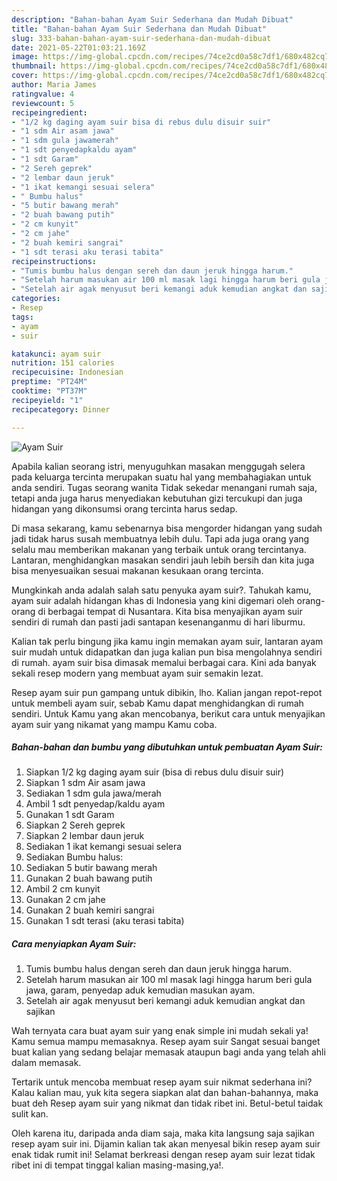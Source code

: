 ```yaml
---
description: "Bahan-bahan Ayam Suir Sederhana dan Mudah Dibuat"
title: "Bahan-bahan Ayam Suir Sederhana dan Mudah Dibuat"
slug: 333-bahan-bahan-ayam-suir-sederhana-dan-mudah-dibuat
date: 2021-05-22T01:03:21.169Z
image: https://img-global.cpcdn.com/recipes/74ce2cd0a58c7df1/680x482cq70/ayam-suir-foto-resep-utama.jpg
thumbnail: https://img-global.cpcdn.com/recipes/74ce2cd0a58c7df1/680x482cq70/ayam-suir-foto-resep-utama.jpg
cover: https://img-global.cpcdn.com/recipes/74ce2cd0a58c7df1/680x482cq70/ayam-suir-foto-resep-utama.jpg
author: Maria James
ratingvalue: 4
reviewcount: 5
recipeingredient:
- "1/2 kg daging ayam suir bisa di rebus dulu disuir suir"
- "1 sdm Air asam jawa"
- "1 sdm gula jawamerah"
- "1 sdt penyedapkaldu ayam"
- "1 sdt Garam"
- "2 Sereh geprek"
- "2 lembar daun jeruk"
- "1 ikat kemangi sesuai selera"
- " Bumbu halus"
- "5 butir bawang merah"
- "2 buah bawang putih"
- "2 cm kunyit"
- "2 cm jahe"
- "2 buah kemiri sangrai"
- "1 sdt terasi aku terasi tabita"
recipeinstructions:
- "Tumis bumbu halus dengan sereh dan daun jeruk hingga harum."
- "Setelah harum masukan air 100 ml masak lagi hingga harum beri gula jawa, garam, penyedap aduk kemudian masukan ayam."
- "Setelah air agak menyusut beri kemangi aduk kemudian angkat dan sajikan"
categories:
- Resep
tags:
- ayam
- suir

katakunci: ayam suir 
nutrition: 151 calories
recipecuisine: Indonesian
preptime: "PT24M"
cooktime: "PT37M"
recipeyield: "1"
recipecategory: Dinner

---
```



![Ayam Suir](https://img-global.cpcdn.com/recipes/74ce2cd0a58c7df1/680x482cq70/ayam-suir-foto-resep-utama.jpg)

Apabila kalian seorang istri, menyuguhkan masakan menggugah selera pada keluarga tercinta merupakan suatu hal yang membahagiakan untuk anda sendiri. Tugas seorang  wanita Tidak sekedar menangani rumah saja, tetapi anda juga harus menyediakan kebutuhan gizi tercukupi dan juga hidangan yang dikonsumsi orang tercinta harus sedap.

Di masa  sekarang, kamu sebenarnya bisa mengorder hidangan yang sudah jadi tidak harus susah membuatnya lebih dulu. Tapi ada juga orang yang selalu mau memberikan makanan yang terbaik untuk orang tercintanya. Lantaran, menghidangkan masakan sendiri jauh lebih bersih dan kita juga bisa menyesuaikan sesuai makanan kesukaan orang tercinta. 



Mungkinkah anda adalah salah satu penyuka ayam suir?. Tahukah kamu, ayam suir adalah hidangan khas di Indonesia yang kini digemari oleh orang-orang di berbagai tempat di Nusantara. Kita bisa menyajikan ayam suir sendiri di rumah dan pasti jadi santapan kesenanganmu di hari liburmu.

Kalian tak perlu bingung jika kamu ingin memakan ayam suir, lantaran ayam suir mudah untuk didapatkan dan juga kalian pun bisa mengolahnya sendiri di rumah. ayam suir bisa dimasak memalui berbagai cara. Kini ada banyak sekali resep modern yang membuat ayam suir semakin lezat.

Resep ayam suir pun gampang untuk dibikin, lho. Kalian jangan repot-repot untuk membeli ayam suir, sebab Kamu dapat menghidangkan di rumah sendiri. Untuk Kamu yang akan mencobanya, berikut cara untuk menyajikan ayam suir yang nikamat yang mampu Kamu coba.

<!--inarticleads1-->

##### Bahan-bahan dan bumbu yang dibutuhkan untuk pembuatan Ayam Suir:

1. Siapkan 1/2 kg daging ayam suir (bisa di rebus dulu disuir suir)
1. Siapkan 1 sdm Air asam jawa
1. Sediakan 1 sdm gula jawa/merah
1. Ambil 1 sdt penyedap/kaldu ayam
1. Gunakan 1 sdt Garam
1. Siapkan 2 Sereh geprek
1. Siapkan 2 lembar daun jeruk
1. Sediakan 1 ikat kemangi sesuai selera
1. Sediakan  Bumbu halus:
1. Sediakan 5 butir bawang merah
1. Gunakan 2 buah bawang putih
1. Ambil 2 cm kunyit
1. Gunakan 2 cm jahe
1. Gunakan 2 buah kemiri sangrai
1. Gunakan 1 sdt terasi (aku terasi tabita)




<!--inarticleads2-->

##### Cara menyiapkan Ayam Suir:

1. Tumis bumbu halus dengan sereh dan daun jeruk hingga harum.
1. Setelah harum masukan air 100 ml masak lagi hingga harum beri gula jawa, garam, penyedap aduk kemudian masukan ayam.
1. Setelah air agak menyusut beri kemangi aduk kemudian angkat dan sajikan




Wah ternyata cara buat ayam suir yang enak simple ini mudah sekali ya! Kamu semua mampu memasaknya. Resep ayam suir Sangat sesuai banget buat kalian yang sedang belajar memasak ataupun bagi anda yang telah ahli dalam memasak.

Tertarik untuk mencoba membuat resep ayam suir nikmat sederhana ini? Kalau kalian mau, yuk kita segera siapkan alat dan bahan-bahannya, maka buat deh Resep ayam suir yang nikmat dan tidak ribet ini. Betul-betul taidak sulit kan. 

Oleh karena itu, daripada anda diam saja, maka kita langsung saja sajikan resep ayam suir ini. Dijamin kalian tak akan menyesal bikin resep ayam suir enak tidak rumit ini! Selamat berkreasi dengan resep ayam suir lezat tidak ribet ini di tempat tinggal kalian masing-masing,ya!.

